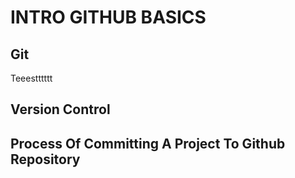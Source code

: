 # INTRO GITHUB BASICS

## Git
Teeestttttt
## Version Control

## Process Of Committing A Project To Github Repository
